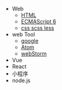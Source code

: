 * Web
  * [HTML](web/html.md)
  * [ECMAScript 6](web/es6.md)
  * [css scss less](web/style.md)
* web Tool
  * [google](webTool/google.md)
  * [Atom](webTool/atom.md)
  * [webStorm](webTool/webStorm.md)
* Vue
* React
* 小程序
* node.js